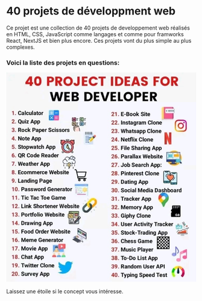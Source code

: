 # 40 projets de développment web

Ce projet est une collection de 40 projets de developpement web réalisés en HTML, CSS, JavaScript comme langages et comme pour framworks React, NextJS et bien plus encore.
Ces projets vont du plus simple au plus complexes.

### Voici la liste des projets en questions:

![Image 40 projets de développement web](./images/base.jpg)

Laissez une étoile si le concept vous intéresse.